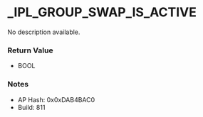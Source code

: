 # _IPL_GROUP_SWAP_IS_ACTIVE

No description available.

### Return Value
* BOOL

### Notes
* AP Hash: 0x0xDAB4BAC0
* Build: 811


